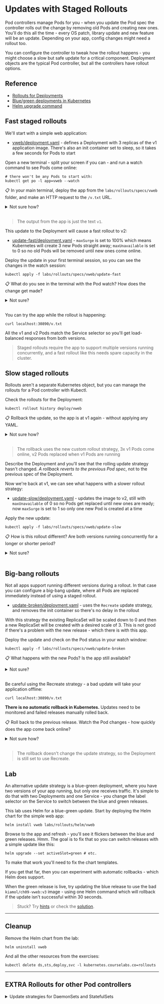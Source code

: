 # Updates with Staged Rollouts

Pod controllers manage Pods for you - when you update the Pod spec the controller rolls out the change by removing old Pods and creating new ones. You'll do this all the time - every OS patch, library update and new feature will be an update. Depending on your app, config changes might need a rollout too.

You can configure the controller to tweak how the rollout happens - you might choose a slow but safe update for a critical component. Deployment objects are the typical Pod controller, but all the controllers have rollout options.

## Reference 

- [Rollouts for Deployments](https://kubernetes.io/docs/concepts/workloads/controllers/deployment/#updating-a-deployment)
- [Blue/green deployments in Kubernetes](https://kubernetes.io/blog/2018/04/30/zero-downtime-deployment-kubernetes-jenkins/#blue-green-deployment)
- [Helm upgrade command](https://helm.sh/docs/helm/helm_upgrade/)

## Fast staged rollouts

We'll start with a simple web application:

- [vweb/deployment.yaml](./specs/vweb/deployment.yaml) - defines a Deployment with 3 replicas of the v1 application image. There's also an init container set to sleep, so it takes a few seconds for Pods to start

Open a new terminal - split your screen if you can - and run a watch command to see Pods come online:

```
# there won't be any Pods to start with:
kubectl get po -l app=vweb --watch
```

📋 In your main terminal, deploy the app from the `labs/rollouts/specs/vweb` folder, and make an HTTP request to the `/v.txt` URL.

<details>
  <summary>Not sure how?</summary>

Create the resources:

```
kubectl apply -f labs/rollouts/specs/vweb
```

In the watch window you'll see the Pods start, the init container runs, then the Pod initializes and enters the running state

Check the Services and you'll see there's a NodePort listening on port 30890:

```
kubectl get svc 

curl localhost:30890/v.txt
```

</details><br/>

> The output from the app is just the text `v1`.

This update to the Deployment will cause a fast rollout to v2:

- [update-fast/deployment.yaml](./specs/vweb/update-fast/deployment.yaml) - `maxSurge` is set to 100% which means Kubernetes will create 3 new Pods straight away; `maxUnavailable` is set to 0 so no old Pods will be removed until new ones come online.

Deploy the update in your first terminal session, so you can see the changes in the watch session:

```
kubectl apply -f labs/rollouts/specs/vweb/update-fast
```

📋 What do you see in the terminal with the Pod watch? How does the change get made?

<details>
  <summary>Not sure?</summary>

3 new Pods are created straight away - a new ReplicaSet is created with the v2 spec and desired count of 3.

The three existing Pods remain until new Pods are ready, then they're terminated - the v1 ReplicaSet is gradually scaled down to 0.

You can see the update happening in the ReplicaSets:

```
kubectl get rs -l app=vweb
```

</details><br/>

You can try the app while the rollout is happening:

```
curl localhost:30890/v.txt
```

All the v1 and v2 Pods match the Service selector so you'll get load-balanced responses from both versions.

> Staged rollouts require the app to support multiple versions running concurrently, and a fast rollout like this needs spare capacity in the cluster.


## Slow staged rollouts

Rollouts aren't a separate Kubernetes object, but you can manage the rollouts for a Pod controller with Kubectl.

Check the rollouts for the Deployment:

```
kubectl rollout history deploy/vweb
```

📋 Rollback the update, so the app is at v1 again - without applying any YAML.

<details>
  <summary>Not sure how?</summary>

The rollout command has several subcommands:

```
kubectl rollout --help
```

Use `undo` to roll back to the previous Pod spec:

```
kubectl rollout undo deploy/vweb
```

</details><br/>

> The rollback uses the new custom rollout strategy, 3x v1 Pods come online, v2 Pods replaced when v1 Pods are running

Describe the Deployment and you'll see that the rolling update strategy hasn't changed. _A rollback reverts to the previous Pod spec_, not to the previous spec of the Deployment.

Now we're back at v1, we can see what happens with a slower rollout strategy:

- [update-slow/deployment.yaml](./specs/vweb/update-slow/deployment.yaml) - updates the image to v2, still with `maxUnavailable` of 0 so no Pods get replaced until new ones are ready; now `maxSurge` is set to 1 so only one new Pod is created at a time

Apply the new update:

```
kubectl apply -f labs/rollouts/specs/vweb/update-slow
```

📋 How is this rollout different? Are both versions running concurrently for a longer or shorter period?

<details>
  <summary>Not sure?</summary>

This rollout updates 1 Pod at a time - a v2 Pod is created, and a v1 Pod is removed when the v2 Pod comes online.

This is a much slower rollout, because Pods are replaced consecutively. Both app versions are running while the rollout happens, but for a much longer period.

</details><br/>


## Big-bang rollouts

Not all apps support running different versions during a rollout. In that case you can configure a big-bang update, where all Pods are replaced immediately instead of using a staged rollout.

- [update-broken/deployment.yaml](./specs/vweb/update-broken/deployment.yaml) - uses the `Recreate` update strategy, and removes the init container so there's no delay in the rollout

With this strategy the existing ReplicaSet will be scaled down to 0 and then a new ReplicaSet will be created with a desired scale of 3. This is not good if there's a problem with the new release - which there is with this app.

Deploy the update and check on the Pod status in your watch window:

```
kubectl apply -f labs/rollouts/specs/vweb/update-broken
```

📋 What happens with the new Pods? Is the app still available?

<details>
  <summary>Not sure?</summary>

All the existing Pods are terminated and then new ones are created.

There's a problem with those Pods - the image is broken because it has a bad startup command (you'll see that in the Pod logs).

The new Pods will never enter the running state, they'll go into CrashLoopBackOff after a while. 

With 0 Pods ready, there are no endpoints in the Service and the app is unavailable.

</details><br/>

Be careful using the Recreate strategy - a bad update will take your application offline:

```
curl localhost:30890/v.txt
```

**There is no automatic rollback in Kubernetes.** Updates need to be monitored and failed releases manually rolled back.

📋 Roll back to the previous release. Watch the Pod changes - how quickly does the app come back online?

<details>
  <summary>Not sure how?</summary>

Check the history and roll back to the previous version:

```
kubectl rollout history deploy/vweb

kubectl rollout undo deploy/vweb
```

All the failing Pods are terminated, and then the new Pods are started. They use the previous Pod spec so the app doesn't come online until the init containers have run.

</details><br/>

> The rollback doesn't change the update strategy, so the Deployment is still set to use Recreate.


## Lab

An alternative update strategy is a blue-green deployment, where you have two versions of your app running, but only one receives traffic. It's simple to do that with two Deployments and one Service - you change the label selector on the Service to switch between the blue and green releases.

This lab uses Helm for a blue-green update. Start by deploying the Helm chart for the simple web app:

```
helm install vweb labs/rollouts/helm/vweb
```

Browse to the app and refresh - you'll see it flickers between the blue and green releases. Hmm. The goal is to fix that so you can switch releases with a simple update like this:

```
helm upgrade --set activeSlot=green # etc. 
```

To make that work you'll need to fix the chart templates.

If you get that far, then you can experiment with automatic rollbacks - which Helm does support. 

When the green release is live, try updating the blue release to use the bad `kiamol/ch09-vweb:v3` image - using one Helm command which will rollback if the update isn't successful within 30 seconds.

> Stuck? Try [hints](hints.md) or check the [solution](solution.md).
___

## Cleanup

Remove the Helm chart from the lab:

```
helm uninstall vweb
```

And all the other resources from the exercises:

```
kubectl delete ds,sts,deploy,svc -l kubernetes.courselabs.co=rollouts
```
___

## **EXTRA** Rollouts for other Pod controllers

<details>
  <summary>Update strategies for DaemonSets and StatefulSets</summary>

DaemonSets and StatefulSets also used staged rollouts, but they have different configuration options.

We'll use a new app for this. In a split terminal watch for Nginx Pods when they come online:

```
# there won't be any Pods to start with:
kubectl get po -l app=nginx --watch
```

DaemonSets are upgraded one node at a time, so by default Pods are taken down and replaced individually:

- [nginx-daemonset/1.18.yaml](labs/rollouts/specs/nginx-daemonset/1.18.yaml) - runs a simple DaemonSet with no extra config

Create the DaemonSet with default update settings:

```
kubectl apply -f labs/rollouts/specs/nginx-daemonset
```

The [v1.20 update](./specs/nginx-daemonset/update-ondelete/1.20.yaml) bumps the image version and switches the update strategy to `OnDelete`:

```
kubectl apply -f labs/rollouts/specs/nginx-daemonset/update-ondelete
```

📋 What happens to the Nginx Pod? How can you trigger the update to start?

<details>
  <summary>Not sure?</summary>

Nothing happens, the original Pod is not replaced.

The update strategy means Pods won't be replaced until they're explicitly deleted:

```
kubectl delete po -l app=nginx
```

When the old Pod has terminated, the new one is created.

</details><br/>

> The OnDelete strategy lets you control when Pods are replaced, but still have the replacement rolled out automatically.

StatefulSets have another variation on update strategies. By default the Pods are replaced consecutively, starting from the last Pod in the set and working backwards to the first.

- [nginx-statefulset/1.18.yaml](./specs/nginx-statefulset/1.18.yaml) - runs a 3-Pod set with the older Nginx release

Remove the DaemonSet and create the StatefulSet. If your watch is still running you'll see the old Pod removed and three new Pods created:

```
kubectl delete ds  nginx

kubectl apply -f labs/rollouts/specs/nginx-statefulset
```

This is a StatefulSet, so the Pods have predictable names: `nginx-0`, `nginx-1` and `nginx-2`.

The [1.20 update](./specs/nginx-statefulset/update-partition/1.20.yaml) uses a partitioned update.

Deploy the update:

```
kubectl apply -f labs/rollouts/specs/nginx-statefulset/update-partition
```

📋 Which Pods get updated? How would you continue with a full rollout?

<details>
  <summary>Not sure?</summary>

The partitioned update stops the rollout at the specified Pod index - only Pod 2 gets replaced.

To continue the rollout you would need to update the partition in the YAML spec and deploy the change, or update the object directly with a patch:

```
# on macOS/Linux:
kubectl patch statefulset nginx -p '{"spec":{"updateStrategy":{"type":"RollingUpdate","rollingUpdate":{"partition":1}}}}'

# OR on Windows - you need to escape the quotes:
kubectl patch sts nginx -p '{""spec"":{""updateStrategy"":{""type"":""RollingUpdate"",""rollingUpdate"":{""partition"":1}}}}'

```

</details><br/>

